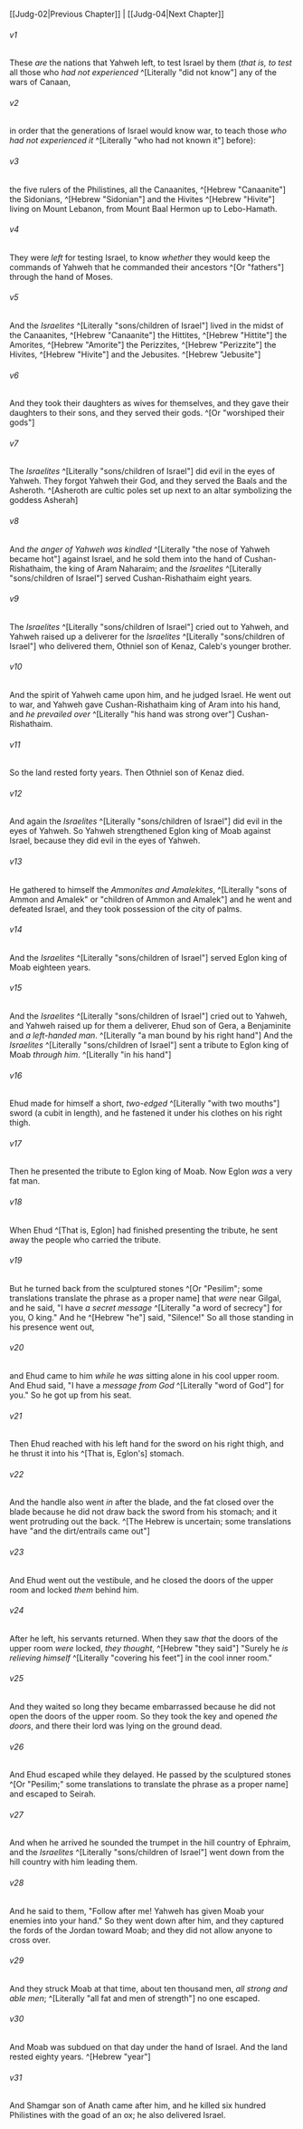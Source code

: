 ﻿---
aliases:
  - Judges 3
---

[[Judg-02|Previous Chapter]] | [[Judg-04|Next Chapter]]

###### v1
These _are_ the nations that Yahweh left, to test Israel by them (_that is, to test_ all those who _had not experienced_ ^[Literally "did not know"] any of the wars of Canaan,

###### v2
in order that the generations of Israel would know war, to teach those _who had not experienced it_ ^[Literally "who had not known it"] before):

###### v3
the five rulers of the Philistines, all the Canaanites, ^[Hebrew "Canaanite"] the Sidonians, ^[Hebrew "Sidonian"] and the Hivites ^[Hebrew "Hivite"] living on Mount Lebanon, from Mount Baal Hermon up to Lebo-Hamath.

###### v4
They were _left_ for testing Israel, to know _whether_ they would keep the commands of Yahweh that he commanded their ancestors ^[Or "fathers"] through the hand of Moses.

###### v5
And the _Israelites_ ^[Literally "sons/children of Israel"] lived in the midst of the Canaanites, ^[Hebrew "Canaanite"] the Hittites, ^[Hebrew "Hittite"] the Amorites, ^[Hebrew "Amorite"] the Perizzites, ^[Hebrew "Perizzite"] the Hivites, ^[Hebrew "Hivite"] and the Jebusites. ^[Hebrew "Jebusite"]

###### v6
And they took their daughters as wives for themselves, and they gave their daughters to their sons, and they served their gods. ^[Or "worshiped their gods"]

###### v7
The _Israelites_ ^[Literally "sons/children of Israel"] did evil in the eyes of Yahweh. They forgot Yahweh their God, and they served the Baals and the Asheroth. ^[Asheroth are cultic poles set up next to an altar symbolizing the goddess Asherah]

###### v8
And _the anger of Yahweh was kindled_ ^[Literally "the nose of Yahweh became hot"] against Israel, and he sold them into the hand of Cushan-Rishathaim, the king of Aram Naharaim; and the _Israelites_ ^[Literally "sons/children of Israel"] served Cushan-Rishathaim eight years.

###### v9
The _Israelites_ ^[Literally "sons/children of Israel"] cried out to Yahweh, and Yahweh raised up a deliverer for the _Israelites_ ^[Literally "sons/children of Israel"] who delivered them, Othniel son of Kenaz, Caleb's younger brother.

###### v10
And the spirit of Yahweh came upon him, and he judged Israel. He went out to war, and Yahweh gave Cushan-Rishathaim king of Aram into his hand, and _he prevailed over_ ^[Literally "his hand was strong over"] Cushan-Rishathaim.

###### v11
So the land rested forty years. Then Othniel son of Kenaz died.

###### v12
And again the _Israelites_ ^[Literally "sons/children of Israel"] did evil in the eyes of Yahweh. So Yahweh strengthened Eglon king of Moab against Israel, because they did evil in the eyes of Yahweh.

###### v13
He gathered to himself the _Ammonites and Amalekites_, ^[Literally "sons of Ammon and Amalek" or "children of Ammon and Amalek"] and he went and defeated Israel, and they took possession of the city of palms.

###### v14
And the _Israelites_ ^[Literally "sons/children of Israel"] served Eglon king of Moab eighteen years.

###### v15
And the _Israelites_ ^[Literally "sons/children of Israel"] cried out to Yahweh, and Yahweh raised up for them a deliverer, Ehud son of Gera, a Benjaminite and _a left-handed man_. ^[Literally "a man bound by his right hand"] And the _Israelites_ ^[Literally "sons/children of Israel"] sent a tribute to Eglon king of Moab _through him_. ^[Literally "in his hand"]

###### v16
Ehud made for himself a short, _two-edged_ ^[Literally "with two mouths"] sword (a cubit in length), and he fastened it under his clothes on his right thigh.

###### v17
Then he presented the tribute to Eglon king of Moab. Now Eglon _was_ a very fat man.

###### v18
When Ehud ^[That is, Eglon] had finished presenting the tribute, he sent away the people who carried the tribute.

###### v19
But he turned back from the sculptured stones ^[Or "Pesilim"; some translations translate the phrase as a proper name] that _were_ near Gilgal, and he said, "I have _a secret message_ ^[Literally "a word of secrecy"] for you, O king." And he ^[Hebrew "he"] said, "Silence!" So all those standing in his presence went out,

###### v20
and Ehud came to him _while_ he _was_ sitting alone in his cool upper room. And Ehud said, "I have a _message from God_ ^[Literally "word of God"] for you." So he got up from his seat.

###### v21
Then Ehud reached with his left hand for the sword on his right thigh, and he thrust it into his ^[That is, Eglon's] stomach.

###### v22
And the handle also went _in_ after the blade, and the fat closed over the blade because he did not draw back the sword from his stomach; and it went protruding out the back. ^[The Hebrew is uncertain; some translations have "and the dirt/entrails came out"]

###### v23
And Ehud went out the vestibule, and he closed the doors of the upper room and locked _them_ behind him.

###### v24
After he left, his servants returned. When they saw _that_ the doors of the upper room _were_ locked, _they thought_, ^[Hebrew "they said"] "Surely he _is_ _relieving himself_ ^[Literally "covering his feet"] in the cool inner room."

###### v25
And they waited so long they became embarrassed because he did not open the doors of the upper room. So they took the key and opened _the doors_, and there their lord was lying on the ground dead.

###### v26
And Ehud escaped while they delayed. He passed by the sculptured stones ^[Or "Pesilim;" some translations to translate the phrase as a proper name] and escaped to Seirah.

###### v27
And when he arrived he sounded the trumpet in the hill country of Ephraim, and the _Israelites_ ^[Literally "sons/children of Israel"] went down from the hill country with him leading them.

###### v28
And he said to them, "Follow after me! Yahweh has given Moab your enemies into your hand." So they went down after him, and they captured the fords of the Jordan toward Moab; and they did not allow anyone to cross over.

###### v29
And they struck Moab at that time, about ten thousand men, _all strong and able men_; ^[Literally "all fat and men of strength"] no one escaped.

###### v30
And Moab was subdued on that day under the hand of Israel. And the land rested eighty years. ^[Hebrew "year"]

###### v31
And Shamgar son of Anath came after him, and he killed six hundred Philistines with the goad of an ox; he also delivered Israel.